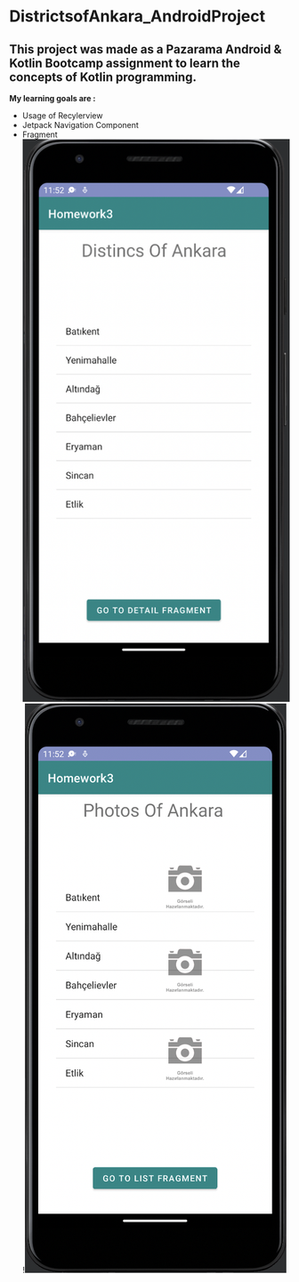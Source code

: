 # DistrictsofAnkara_AndroidProject
## This project was made as a Pazarama Android & Kotlin Bootcamp assignment to learn the concepts of Kotlin programming.
**My learning goals are :**
 - Usage of Recylerview
 - Jetpack Navigation Component
 - Fragment
![Screenshot](doa1.png)
!![Screenshot](doa2.png)
